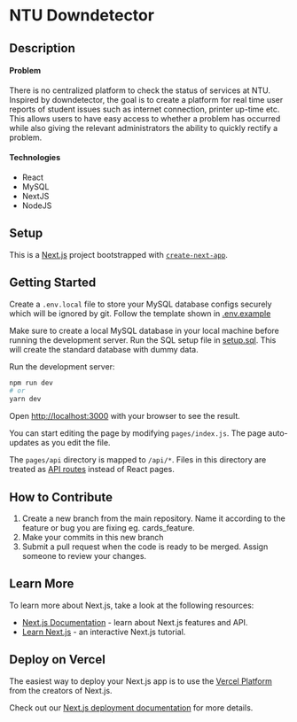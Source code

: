 # NTU Downdetector

## Description

#### Problem

There is no centralized platform to check the status of services at NTU. Inspired by downdetector, the goal is to create a platform for real time user reports of student issues such as internet connection, printer up-time etc. This allows users to have easy access to whether a problem has occurred while also giving the relevant administrators the ability to quickly rectify a problem.

#### Technologies

- React
- MySQL
- NextJS
- NodeJS

## Setup

This is a [Next.js](https://nextjs.org/) project bootstrapped with [`create-next-app`](https://github.com/vercel/next.js/tree/canary/packages/create-next-app).

## Getting Started

Create a `.env.local` file to store your MySQL database configs securely which will be ignored by git. Follow the template shown in [.env.example](.env.example)

Make sure to create a local MySQL database in your local machine before running the development server. Run the SQL setup file in [setup.sql](/lib/setup.sql). This will create the standard database with dummy data.

Run the development server:

```bash
npm run dev
# or
yarn dev
```

Open [http://localhost:3000](http://localhost:3000) with your browser to see the result.

You can start editing the page by modifying `pages/index.js`. The page auto-updates as you edit the file.

The `pages/api` directory is mapped to `/api/*`. Files in this directory are treated as [API routes](https://nextjs.org/docs/api-routes/introduction) instead of React pages.

## How to Contribute
1. Create a new branch from the main repository. Name it according to the feature or bug you are fixing eg. cards_feature.
2. Make your commits in this new branch
3. Submit a pull request when the code is ready to be merged. Assign someone to review your changes.

## Learn More

To learn more about Next.js, take a look at the following resources:

- [Next.js Documentation](https://nextjs.org/docs) - learn about Next.js features and API.
- [Learn Next.js](https://nextjs.org/learn) - an interactive Next.js tutorial.

## Deploy on Vercel

The easiest way to deploy your Next.js app is to use the [Vercel Platform](https://vercel.com/new?utm_medium=default-template&filter=next.js&utm_source=create-next-app&utm_campaign=create-next-app-readme) from the creators of Next.js.

Check out our [Next.js deployment documentation](https://nextjs.org/docs/deployment) for more details.
